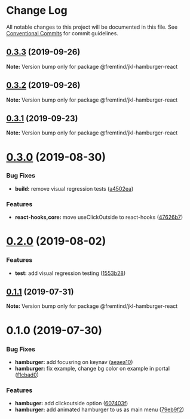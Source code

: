 # Change Log

All notable changes to this project will be documented in this file.
See [Conventional Commits](https://conventionalcommits.org) for commit guidelines.

## [0.3.3](https://github.com/fremtind/jokul/compare/@fremtind/jkl-hamburger-react@0.3.2...@fremtind/jkl-hamburger-react@0.3.3) (2019-09-26)

**Note:** Version bump only for package @fremtind/jkl-hamburger-react





## [0.3.2](https://github.com/fremtind/jokul/compare/@fremtind/jkl-hamburger-react@0.3.1...@fremtind/jkl-hamburger-react@0.3.2) (2019-09-26)

**Note:** Version bump only for package @fremtind/jkl-hamburger-react





## [0.3.1](https://github.com/fremtind/jokul/compare/@fremtind/jkl-hamburger-react@0.3.0...@fremtind/jkl-hamburger-react@0.3.1) (2019-09-23)

**Note:** Version bump only for package @fremtind/jkl-hamburger-react





# [0.3.0](https://github.com/fremtind/jokul/compare/@fremtind/jkl-hamburger-react@0.2.0...@fremtind/jkl-hamburger-react@0.3.0) (2019-08-30)


### Bug Fixes

* **build:** remove visual regression tests ([a4502ea](https://github.com/fremtind/jokul/commit/a4502ea))


### Features

* **react-hooks,core:** move useClickOutside to react-hooks ([47626b7](https://github.com/fremtind/jokul/commit/47626b7))





# [0.2.0](https://github.com/fremtind/jokul/compare/@fremtind/jkl-hamburger-react@0.1.1...@fremtind/jkl-hamburger-react@0.2.0) (2019-08-02)


### Features

* **test:** add visual regression testing ([1553b28](https://github.com/fremtind/jokul/commit/1553b28))





## [0.1.1](https://github.com/fremtind/jokul/compare/@fremtind/jkl-hamburger-react@0.1.0...@fremtind/jkl-hamburger-react@0.1.1) (2019-07-31)

**Note:** Version bump only for package @fremtind/jkl-hamburger-react





# 0.1.0 (2019-07-30)


### Bug Fixes

* **hamburger:** add focusring on keynav ([aeaea10](https://github.com/fremtind/jokul/commit/aeaea10))
* **hamburger:** fix example, change bg color on example in portal ([f1cbad0](https://github.com/fremtind/jokul/commit/f1cbad0))


### Features

* **hambuger:** add clickoutside option ([607403f](https://github.com/fremtind/jokul/commit/607403f))
* **hamburger:** add animated hamburger to us as main menu ([79eb9f2](https://github.com/fremtind/jokul/commit/79eb9f2))
